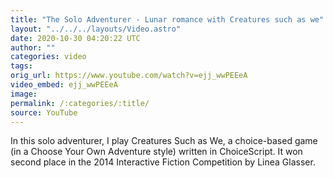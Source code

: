 ```yaml
---
title: "The Solo Adventurer - Lunar romance with Creatures such as we"
layout: "../../../layouts/Video.astro"
date: 2020-10-30 04:20:22 UTC
author: ""
categories: video
tags: 
orig_url: https://www.youtube.com/watch?v=ejj_wwPEEeA
video_embed: ejj_wwPEEeA
image:
permalink: /:categories/:title/
source: YouTube
---
```

In this solo adventurer, I play Creatures Such as We, a choice-based game (in a Choose Your Own Adventure style) written in ChoiceScript. It won second place in the 2014 Interactive Fiction Competition by Linea Glasser.